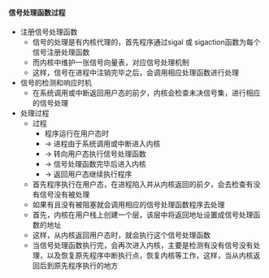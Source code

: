 #### 信号处理函数过程
- 注册信号处理函数
  - 信号的处理是有内核代理的，首先程序通过sigal 或 sigaction函数为每个信号注册处理函数
  - 而内核中维护一张信号向量表，对应信号处理机制
  - 这样，信号在进程中注销完毕之后，会调用相应处理函数进行处理
- 信号的检测和响应时机
  - 在系统调用或中断返回用户态的前夕，内核会检查未决信号集，进行相应的信号处理
- 处理过程
  - 过程
    - 程序运行在用户态时
    -  -> 进程由于系统调用或中断进入内核
    -  -> 转向用户态执行信号处理函数
    -  -> 信号处理函数完毕后进入内核
    -  -> 返回用户态继续执行程序
  - 首先程序执行在用户态，在进程陷入并从内核返回的前夕，会去检查有没有信号没有被处理
  - 如果有且没有被阻塞就会调用相应的信号处理函数程序去处理
  - 首先，内核在用户栈上创建一个层，该层中将返回地址设置成信号处理函数的地址
  - 这样，从内核返回用户态时，就会执行这个信号处理函数
  - 当信号处理函数执行完，会再次进入内核，主要是检测有没有信号没有处理，以及恢复原先程序中断执行点，恢复内核等工作，这样，当从内核返回后到原先程序执行的地方